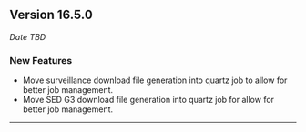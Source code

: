 
## Version 16.5.0
_Date TBD_

### New Features
* Move surveillance download file generation into quartz job to allow for better job management.
* Move SED G3 download file generation into quartz job for allow for better job management.

---
